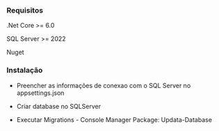 ### Requisitos
.Net Core >= 6.0

SQL Server >= 2022 

Nuget

### Instalação
 - Preencher as informações de conexao com o SQL Server no appsettings.json
 
 - Criar database no SQLServer

 - Executar Migrations - Console Manager Package: Updata-Database
